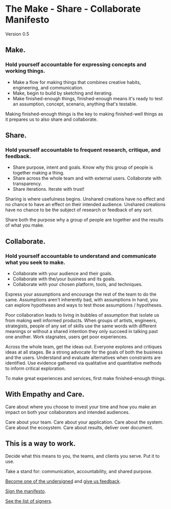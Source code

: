 # The Make - Share - Collaborate Manifesto

Version 0.5

## Make.

### Hold yourself accountable for expressing concepts and working things.

*  Make a flow for making things that combines creative habits, engineering, and communication.
*  Make, begin to build by sketching and iterating.
*  Make finished-enough things, finished-enough means it's ready to test an assumption, concept, scenario, anything that's testable.

Making finished-enough things is the key to making finished-well things as it prepares us to also share and collaborate.  


## Share.  

### Hold yourself accountable to frequent research, critique, and feedback.

*  Share purpose, intent and goals. Know why this group of people is together making a thing.
*  Share across the whole team and with external users. Collaborate with transparency.
*  Share iterations. Iterate with trust!

Sharing is where usefulness begins. Unshared creations have no effect and no chance to have an effect on their intended audience. Unshared creations have no chance to be the subject of research or feedback of any sort.

Share both the purpose why a group of people are together and the results of what you make.


## Collaborate.

### Hold yourself accountable to understand and communicate what you seek to make.

*  Collaborate with your audience and their goals.
*  Collaborate with the/your business and its goals.
*  Collaborate with your chosen platform, tools, and techniques.

Express your assumptions and encourage the rest of the team to do the same. Assumptions aren't inherently bad, with assumptions in hand, you can explore hypotheses and ways to test those assumptions / hypotheses.

Poor collaboration leads to living in bubbles of assumption that isolate us from making well informed products. When groups of artists, engineers, strategists, people of any set of skills use the same words with different meanings or without a shared intention they only succeed in talking past one another. Work stagnates, users get poor experiences.

Across the whole team, get the ideas out. Everyone explores and critiques ideas at all stages. Be a strong advocate for the goals of both the business and the users. Understand and evaluate alternatives when constraints are identified. Use evidence gathered via qualitative and quantitative methods to inform critical exploration.

To make great experiences and services, first make finished-enough things.


## With Empathy and Care.

Care about where you choose to invest your time and how you make an impact on both your collaborators and intended audiences.

Care about your team. Care about your application. Care about the system.  Care about the ecosystem. Care about results, deliver over document.  


## This is a way to work.

Decide what this means to you, the teams, and clients you serve. Put it to use.

Take a stand for: communication, accountability, and shared purpose.

[Become one of the undersigned](https://docs.google.com/forms/d/1b2nQ8R-HFiIltgpp8RBBLZDOuPi16kMvl0_0qoJiInU/viewform?usp=send_form) and [give us feedback](https://docs.google.com/forms/d/1E22EpG4tFyDs1boFvEJaYcSMr65d6YvCRWa_iDqTX5A/viewform?usp=send_form).

[Sign the manifesto](https://docs.google.com/forms/d/1b2nQ8R-HFiIltgpp8RBBLZDOuPi16kMvl0_0qoJiInU/viewform?usp=send_form).

[See the list of signers](https://docs.google.com/spreadsheet/ccc?key=0AowFRQ9BZ50-dF8tNmE3TUxfbzJGV0ItX1E4dF9NdGc&usp=sharing).

